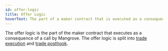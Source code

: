 ```yaml
---
id: offer-logic
title: Offer Logic
hoverText: The part of a maker contract that is executed as a consequence of a call by Mangrove when processing a taker order.
---
```


The offer logic is the part of the maker contract that executes as a consequence of a call by Mangrove. The offer logic is split into [trade execution](../contracts/technical-references/taking-and-making-offers/reactive-offer/maker-contract.md#trade-execution)
and [trade posthook](../contracts/technical-references/taking-and-making-offers/reactive-offer/maker-contract.md#trade-posthook).
